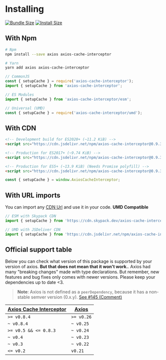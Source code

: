 # Installing

[![Bundle Size](https://img.shields.io/bundlephobia/minzip/axios-cache-interceptor/latest?style=flat)](https://bundlephobia.com/package/axios-cache-interceptor@latest)
[![Install Size](https://packagephobia.com/badge?p=axios-cache-interceptor@latest)](https://packagephobia.com/result?p=axios-cache-interceptor@latest)

## With Npm

```sh
# Npm
npm install --save axios axios-cache-interceptor

# Yarn
yarn add axios axios-cache-interceptor
```

```js
// CommonJS
const { setupCache } = require('axios-cache-interceptor');
import { setupCache } from 'axios-cache-interceptor';

// ES Modules
import { setupCache } from 'axios-cache-interceptor/esm';

// Universal (UMD)
const { setupCache } = require('axios-cache-interceptor/umd');
```

## With CDN

```html
<!-- Development build for ES2020+ (~11.2 KiB) -->
<script src="https://cdn.jsdelivr.net/npm/axios-cache-interceptor@0.9.3/umd/dev.js" integrity="sha256-rA/FnVuUARurz1Bf4Z39FYKwRxwof9EyDXUvNXpme7Y=" crossorigin="anonymous"></script>

<!-- Production for ES2017+ (~9.74 KiB) -->
<script src="https://cdn.jsdelivr.net/npm/axios-cache-interceptor@0.9.3/umd/index.js" integrity="sha256-j8ypa8+fqXmln3IeNAFQt5ptzfkOettceB7qQmIDIW4=" crossorigin="anonymous"></script>

<!-- Production for ES5+ (~13.9 KiB) (Needs Promise polyfill) -->
<script src="https://cdn.jsdelivr.net/npm/axios-cache-interceptor@0.9.3/umd/es5.js" integrity="sha256-UCAsKcSsVNscI3Zydh5pmQt3QtRdLP4cF4rUwq0KLDY=" crossorigin="anonymous"></script>
```

```js
const { setupCache } = window.AxiosCacheInterceptor;
```

## With URL imports

You can import any [CDN Url](#with-cdns) and use it in your code. **UMD Compatible**

```js
// ESM with Skypack CDN
import { setupCache } from 'https://cdn.skypack.dev/axios-cache-interceptor@0.9.3';

// UMD with JSDeliver CDN
import { setupCache } from 'https://cdn.jsdelivr.net/npm/axios-cache-interceptor@0.9.3/umd/index.js';
```

## Official support table

Below you can check what version of this package is supported by your version of axios.
**But that does not mean that it won't work.**. Axios had many "breaking changes" made
with type declarations. But remember, new features and bug fixes only comes with newer
versions. Please keep your dependencies up to date <3.

> **Note**: Axios is not defined as a `peerDependency`, because it has a non-stable semver
> version (0.x.y).
> [See #145 (Comment)](https://github.com/arthurfiorette/axios-cache-interceptor/issues/145#issuecomment-1042710481)

| [Axios Cache Interceptor](https://github.com/arthurfiorette/axios-cache-interceptor/releases) | [Axios](https://github.com/axios/axios/releases) |
| --------------------------------------------------------------------------------------------- | ------------------------------------------------ |
| `>= v0.8.4`                                                                                   | `>= v0.26`                                       |
| `~ v0.8.4`                                                                                    | `~ v0.25`                                        |
| `>= v0.5 && <= 0.8.3`                                                                         | `~ v0.24`                                        |
| `~ v0.4`                                                                                      | `~ v0.23`                                        |
| `~ v0.3`                                                                                      | `~ v0.22`                                        |
| `<= v0.2`                                                                                     | `v0.21`                                          |
